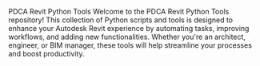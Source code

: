 PDCA Revit Python Tools
Welcome to the PDCA Revit Python Tools repository! This collection of Python scripts and tools is designed to
enhance your Autodesk Revit experience by automating tasks, improving workflows, and adding new functionalities. 
Whether you're an architect, engineer, or BIM manager, these tools will help streamline your processes and boost productivity.
